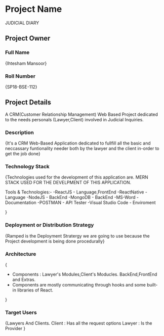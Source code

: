# Project Name
JUDICIAL DIARY

## Project Owner

### Full Name
{Ihtesham Mansoor}

### Roll Number
{SP18-BSE-112}

## Project Details
A CRM(Customer Relationship Management) Web Based Project dedicated to the needs personals (Lawyer,Client) involved in Judicial Inquiries.

### Description
  {It's a CRM Web-Based Application dedicated to fullfill all the basic and neccassary funtionality needer both by the lawyer and the client in-order to get the job done}

### Technology Stack
  {Technologies used for the development of this application are. 
  MERN STACK USED FOR THE DEVELPMENT OF THIS APPLICATION.
  
  Tools & Technologies:-
  -ReactJS - Language,FrontEnd
  -ReactNative - Language
  -NodeJS - BackEnd
  -MongoDB - BackEnd
  -MS-Word - Documentation
  -POSTMAN - API Tester
  -Visual Studio Code - Enviroment
  
   }

### Deployment or Distribution Strategy
  {Ramped is the Deployment Stratergy we are going to use because the Project development is being done procedurally}

### Architecture
 {
  - Components : Lawyer's Modules,Client's Moducles. BackEnd,FrontEnd and Extras.
  - Components are mostly communicating through hooks and some built-in libraries of React.

  
 }

### Target Users
 {Lawyers And Clients.
 Client : Has all the request options
 Lawyer : Is the Provider
 }
